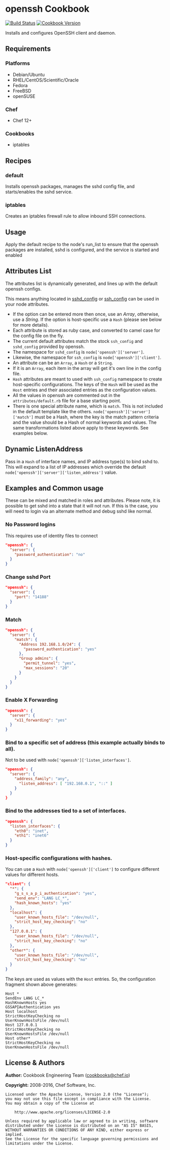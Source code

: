 # openssh Cookbook

[![Build Status](https://travis-ci.org/chef-cookbooks/openssh.svg?branch=master)](https://travis-ci.org/chef-cookbooks/openssh) [![Cookbook Version](https://img.shields.io/cookbook/v/openssh.svg)](https://supermarket.chef.io/cookbooks/openssh)

Installs and configures OpenSSH client and daemon.

## Requirements

### Platforms

- Debian/Ubuntu
- RHEL/CentOS/Scientific/Oracle
- Fedora
- FreeBSD
- openSUSE

### Chef

- Chef 12+

### Cookbooks

- iptables

## Recipes

### default

Installs openssh packages, manages the sshd config file, and starts/enables the sshd service.

### iptables

Creates an iptables firewall rule to allow inbound SSH connections.

## Usage

Apply the default recipe to the node's run_list to ensure that the openssh packages are installed, sshd is configured, and the service is started and enabled

## Attributes List

The attributes list is dynamically generated, and lines up with the default openssh configs.

This means anything located in [sshd_config](http://www.openbsd.org/cgi-bin/man.cgi?query=sshd_config&sektion=5) or [ssh_config](http://www.openbsd.org/cgi-bin/man.cgi?query=sshd_config&sektion=5) can be used in your node attributes.

- If the option can be entered more then once, use an _Array_, otherwise, use a _String_. If the option is host-specific use a `Hash` (please see below for more details).
- Each attribute is stored as ruby case, and converted to camel case for the config file on the fly.
- The current default attributes match the stock `ssh_config` and `sshd_config` provided by openssh.
- The namespace for `sshd_config` is `node['openssh']['server']`.
- Likewise, the namespace for `ssh_config` is `node['openssh']['client']`.
- An attribute can be an `Array`, a `Hash` or a `String`.
- If it is an `Array`, each item in the array will get it's own line in the config file.
- `Hash` attributes are meant to used with `ssh_config` namespace to create host-specific configurations. The keys of the `Hash` will be used as the `Host` entries and their associated entries as the configuration values.
- All the values in openssh are commented out in the `attributes/default.rb` file for a base starting point.
- There is one special attribute name, which is `match`. This is not included in the default template like the others. `node['openssh']['server']['match']` must be a Hash, where the key is the match pattern criteria and the value should be a Hash of normal keywords and values. The same transformations listed above apply to these keywords. See examples below.

## Dynamic ListenAddress

Pass in a `Hash` of interface names, and IP address type(s) to bind sshd to. This will expand to a list of IP addresses which override the default `node['openssh']['server']['listen_address']` value.

## Examples and Common usage

These can be mixed and matched in roles and attributes.  Please note, it is possible to get sshd into a state that it will not run.  If this is the case, you will need to login via an alternate method and debug sshd like normal.

### No Password logins

This requires use of identity files to connect

```json
"openssh": {
  "server": {
    "password_authentication": "no"
  }
}
```

### Change sshd Port

```json
"openssh": {
  "server": {
    "port": "14188"
  }
}
```

### Match

```json
"openssh": {
  "server": {
    "match": {
      "Address 192.168.1.0/24": {
        "password_authentication": "yes"
      },
      "Group admins": {
        "permit_tunnel": "yes",
        "max_sessions": "20"
      }
    }
  }
}
```

### Enable X Forwarding

```json
"openssh": {
  "server": {
    "x11_forwarding": "yes"
  }
}
```

### Bind to a specific set of address (this example actually binds to all).

Not to be used with `node['openssh']['listen_interfaces']`.

```json
"openssh": {
  "server": {
    "address_family": "any",
      "listen_address": [ "192.168.0.1", "::" ]
    }
  }
}
```

### Bind to the addresses tied to a set of interfaces.

```json
"openssh": {
  "listen_interfaces": {
    "eth0": "inet",
    "eth1": "inet6"
  }
}
```

### Host-specific configurations with hashes.

You can use a `Hash` with `node['openssh']['client']` to configure different values for different hosts.

```json
"client": {
  "*": {
    "g_s_s_a_p_i_authentication": "yes",
    "send_env": "LANG LC_*",
    "hash_known_hosts": "yes"
  },
  "localhost": {
    "user_known_hosts_file": "/dev/null",
    "strict_host_key_checking": "no"
  },
  "127.0.0.1": {
    "user_known_hosts_file": "/dev/null",
    "strict_host_key_checking": "no"
  },
  "other*": {
    "user_known_hosts_file": "/dev/null",
    "strict_host_key_checking": "no"
  }
}
```

The keys are used as values with the `Host` entries. So, the configuration fragment shown above generates:

```text
Host *
SendEnv LANG LC_*
HashKnownHosts yes
GSSAPIAuthentication yes
Host localhost
StrictHostKeyChecking no
UserKnownHostsFile /dev/null
Host 127.0.0.1
StrictHostKeyChecking no
UserKnownHostsFile /dev/null
Host other*
StrictHostKeyChecking no
UserKnownHostsFile /dev/null
```

## License & Authors

**Author:** Cookbook Engineering Team ([cookbooks@chef.io](mailto:cookbooks@chef.io))

**Copyright:** 2008-2016, Chef Software, Inc.

```
Licensed under the Apache License, Version 2.0 (the "License");
you may not use this file except in compliance with the License.
You may obtain a copy of the License at

    http://www.apache.org/licenses/LICENSE-2.0

Unless required by applicable law or agreed to in writing, software
distributed under the License is distributed on an "AS IS" BASIS,
WITHOUT WARRANTIES OR CONDITIONS OF ANY KIND, either express or implied.
See the License for the specific language governing permissions and
limitations under the License.
```
